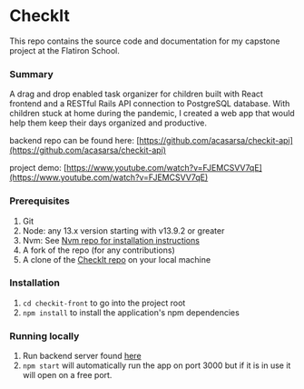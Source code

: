 # CheckIt

This repo contains the source code and documentation for my capstone project at the Flatiron School.

### Summary

A drag and drop enabled task organizer for children built with React frontend and a RESTful Rails API connection to PostgreSQL database. With children stuck at home during the pandemic, I created a web app that would help them keep their days organized and productive.

backend repo can be found here: [https://github.com/acasarsa/checkit-api](https://github.com/acasarsa/checkit-api)   
   
 project demo: [https://www.youtube.com/watch?v=FJEMCSVV7qE](https://www.youtube.com/watch?v=FJEMCSVV7qE)

### Prerequisites

1. Git
2. Node: any 13.x version starting with v13.9.2 or greater
3. Nvm: See [Nvm repo for installation instructions](https://github.com/nvm-sh/nvm/blob/master/README.md)
4. A fork of the repo \(for any contributions\)
5. A clone of the [CheckIt repo](https://github.com/acasarsa/checkit-front) on your local machine

### Installation 

1. `cd checkit-front` to go into the project root
2. `npm install` to install the application's npm dependencies 

### Running locally

1. Run backend server found [here](https://github.com/acasarsa/checkit-api)
2. `npm start` will automatically run the app on port 3000 but if it is in use it will open on a free port. 





